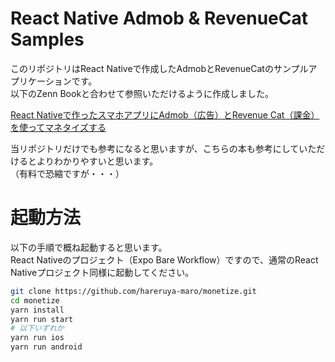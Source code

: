 # React Native Admob & RevenueCat Samples

このリポジトリはReact Nativeで作成したAdmobとRevenueCatのサンプルアプリケーションです。<br/>
以下のZenn Bookと合わせて参照いただけるように作成しました。

[
React Nativeで作ったスマホアプリにAdmob（広告）とRevenue Cat（課金）を使ってマネタイズする](https://zenn.dev/hal1986/books/react-native-monetize)

当リポジトリだけでも参考になると思いますが、こちらの本も参考にしていただけるとよりわかりやすいと思います。<br/>
（有料で恐縮ですが・・・）

# 起動方法 
以下の手順で概ね起動すると思います。<br/>
React Nativeのプロジェクト（Expo Bare Workflow）ですので、通常のReact Nativeプロジェクト同様に起動してください。

```sh
git clone https://github.com/hareruya-maro/monetize.git
cd monetize
yarn install
yarn run start
# 以下いずれか
yarn run ios
yarn run android
```